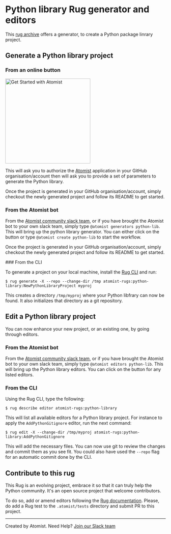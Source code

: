# Python library Rug generator and editors

This [rug archive](http://docs.atomist.com/) offers a generator, to create a 
Python package linrary project.

## Generate a Python library project

### From an online button

[<img src="https://images.atomist.com/button/create-project.png" width="267" alt="Get Started with Atomist"/>](https://api.atomist.com/v1/projects/generators/d6812a02-54e5-478c-b75a-214329f00a0e)

This will ask you to authorize the [Atomist](https://www.atomist.com/)
application in your GitHub organisation/account then will ask you to provide
a set of parameters to generate the Python library.

Once the project is generated in your GitHub organisation/account, simply
checkout the newly generated project and follow its README to get started.

### From the Atomist bot

From the [Atomist community slack team](https://join.atomist.com/), or if you 
have brought the Atomist bot to your own slack team, simply type 
```@atomist generators python-lib```. This will bring up the python library 
generator. You can either click on the button or type 
```@atomist create python-lib``` to start the workflow.

Once the project is generated in your GitHub organisation/account, simply
checkout the newly generated project and follow its README to get started.

### From the CLI

To generate a project on your local machine, install the 
[Rug CLI](http://docs.atomist.com/rug/rug-cli/) and run:

```
$ rug generate -X --repo --change-dir /tmp atomist-rugs:python-library:NewPythonLibraryProject myproj
```

This creates a directory `/tmp/myproj` where your Python libfrary can now 
be found. It also initializes that directory as a git repository.

## Edit a Python library project

You can now enhance your new project, or an existing one, by going through
editors.

### From the Atomist bot

From the [Atomist community slack team](https://join.atomist.com/), or if you 
have brought the Atomist bot to your own slack team, simply type 
```@atomist editors python-lib```. This will bring up the Python library 
editors.  You can click on the button for any listed editors.

### From the CLI

Using the Rug CLI, type the following:

```
$ rug describe editor atomist-rugs:python-library
```

This will list all available editors for a Python library project. For instance 
to  apply the `AddPythonGitignore` editor, run the next command:

```
$ rug edit -X --change-dir /tmp/myproj atomist-rugs:python-library:AddPythonGitignore
```

This will add the necessary files. You can now use git to review the changes and
commit them as you see fit. You could also have used the `--repo` flag for an
automatic commit done by the CLI.

## Contribute to this rug

This Rug is an evolving project, embrace it so that it can truly help the 
Python community. It's an open source project that welcome contributors.

To do so, add or amend editors following the 
[Rug documentation](http://docs.atomist.com/). Please, do add a Rug test to the
`.atomist/tests` directory and submit PR to this project.

---
Created by Atomist. Need Help? [Join our Slack team](https://join.atomist.com/)